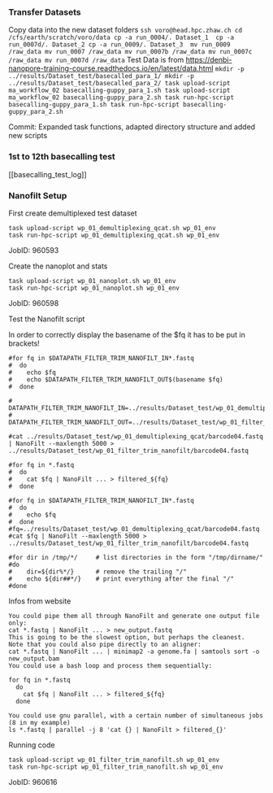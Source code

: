 ### Transfer Datasets
Copy data into the new dataset folders
`
ssh voro@head.hpc.zhaw.ch
cd /cfs/earth/scratch/voro/data
cp -a run_0004/. Dataset_1 
cp -a run_0007d/. Dataset_2
cp -a run_0009/. Dataset_3 
mv run_0009 /raw_data
mv run_0007 /raw_data
mv run_0007b /raw_data
mv run_0007c /raw_data
mv run_0007d /raw_data
`
Test Data is from
https://denbi-nanopore-training-course.readthedocs.io/en/latest/data.html
`
mkdir -p ../results/Dataset_test/basecalled_para_1/
mkdir -p ../results/Dataset_test/basecalled_para_2/
task upload-script ma_workflow_02 basecalling-guppy_para_1.sh
task upload-script ma_workflow_02 basecalling-guppy_para_2.sh
task run-hpc-script basecalling-guppy_para_1.sh
task run-hpc-script basecalling-guppy_para_2.sh
`

Commit:
Expanded task functions, adapted directory structure and added new scripts

### 1st to 12th basecalling test
[[basecalling_test_log]]

### Nanofilt Setup
First create demultiplexed test dataset

 	task upload-script wp_01_demultiplexing_qcat.sh wp_01_env
	task run-hpc-script wp_01_demultiplexing_qcat.sh wp_01_env
	
JobID: 960593

Create the nanoplot and stats

 	task upload-script wp_01_nanoplot.sh wp_01_env
	task run-hpc-script wp_01_nanoplot.sh wp_01_env
	
JobID: 960598

Test the Nanofilt script


In order to correctly display the basename of the $fq it has to be put in brackets!

	#for fq in $DATAPATH_FILTER_TRIM_NANOFILT_IN*.fastq
	#  do
	#    echo $fq 
	#    echo $DATAPATH_FILTER_TRIM_NANOFILT_OUT$(basename $fq)
	#  done

	# DATAPATH_FILTER_TRIM_NANOFILT_IN=../results/Dataset_test/wp_01_demultiplexing_qcat/
	# DATAPATH_FILTER_TRIM_NANOFILT_OUT=../results/Dataset_test/wp_01_filter_trim_nanofilt/

	#cat ../results/Dataset_test/wp_01_demultiplexing_qcat/barcode04.fastq | NanoFilt --maxlength 5000 > ../results/Dataset_test/wp_01_filter_trim_nanofilt/barcode04.fastq 

	#for fq in *.fastq
	#  do
	#    cat $fq | NanoFilt ... > filtered_${fq}
	#  done

	#for fq in $DATAPATH_FILTER_TRIM_NANOFILT_IN*.fastq
	#  do
	#    echo $fq
	#  done
	#fq=../results/Dataset_test/wp_01_demultiplexing_qcat/barcode04.fastq
	#cat $fq | NanoFilt --maxlength 5000 > ../results/Dataset_test/wp_01_filter_trim_nanofilt/barcode04.fastq 

	#for dir in /tmp/*/     # list directories in the form "/tmp/dirname/"
	#do
	#    dir=${dir%*/}      # remove the trailing "/"
	#    echo ${dir##*/}    # print everything after the final "/"
	#done

Infos from website

	You could pipe them all through NanoFilt and generate one output file only:
	cat *.fastq | NanoFilt ... > new_output.fastq
	This is going to be the slowest option, but perhaps the cleanest.
	Note that you could also pipe directly to an aligner:
	cat *.fastq | NanoFilt ... | minimap2 -a genome.fa | samtools sort -o new_output.bam
	You could use a bash loop and process them sequentially:

	for fq in *.fastq
	  do
		cat $fq | NanoFilt ... > filtered_${fq}
	  done

	You could use gnu parallel, with a certain number of simultaneous jobs (8 in my example)
	ls *.fastq | parallel -j 8 'cat {} | NanoFilt > filtered_{}'


Running code

 	task upload-script wp_01_filter_trim_nanofilt.sh wp_01_env
	task run-hpc-script wp_01_filter_trim_nanofilt.sh wp_01_env

JobID: 960616